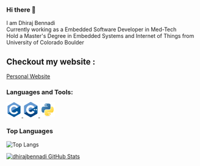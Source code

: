 ### Hi there 👋

I am Dhiraj Bennadi  
Currently working as a Embedded Software Developer in Med-Tech  
Hold a Master's Degree in Embedded Systems and Internet of Things from University of Colorado Boulder  

## Checkout my website : 
[Personal Website](https://dhirajbennadi.github.io/)

<h3 align="left">Languages and Tools:</h3>
<p align="left"> <a href="https://www.cprogramming.com/" target="_blank" rel="noreferrer"> <img src="https://raw.githubusercontent.com/devicons/devicon/master/icons/c/c-original.svg" alt="c" width="40" height="40"/> </a> <a href="https://www.w3schools.com/cpp/" target="_blank" rel="noreferrer"> <img src="https://raw.githubusercontent.com/devicons/devicon/master/icons/cplusplus/cplusplus-original.svg" alt="cplusplus" width="40" height="40"/> </a> <a href="https://www.python.org" target="_blank" rel="noreferrer"> <img src="https://raw.githubusercontent.com/devicons/devicon/master/icons/python/python-original.svg" alt="python" width="40" height="40"/> </a> </p>


### Top Languages

![Top Langs](https://github-readme-stats.vercel.app/api/top-langs/?username=dhirajbennadi&theme=tokyonight)

[![dhirajbennadi GitHub Stats](https://github-readme-stats.vercel.app/api/?username=dhirajbennadi&count_private=true&theme=tokyonight&showicons=true)]()
